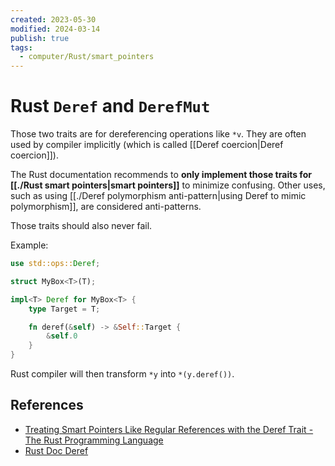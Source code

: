 ```yaml
---
created: 2023-05-30
modified: 2024-03-14
publish: true
tags:
  - computer/Rust/smart_pointers
---
```


# Rust `Deref` and `DerefMut`

Those two traits are for dereferencing operations like `*v`. They are often used by compiler implicitly (which is called [[Deref coercion|Deref coercion]]).

The Rust documentation recommends to **only implement those traits for [[./Rust smart pointers|smart pointers]]** to minimize confusing. Other uses, such as using [[./Deref polymorphism anti-pattern|using Deref to mimic polymorphism]], are considered anti-patterns.

Those traits should also never fail.

Example:
```rust
use std::ops::Deref;

struct MyBox<T>(T);

impl<T> Deref for MyBox<T> {
    type Target = T;

    fn deref(&self) -> &Self::Target {
        &self.0
    }
}
```

Rust compiler will then transform `*y` into `*(y.deref())`.
## References
- [Treating Smart Pointers Like Regular References with the Deref Trait - The Rust Programming Language](https://rust-book.cs.brown.edu/ch15-02-deref.html)
- [Rust Doc Deref](https://doc.rust-lang.org/std/ops/trait.Deref.html)